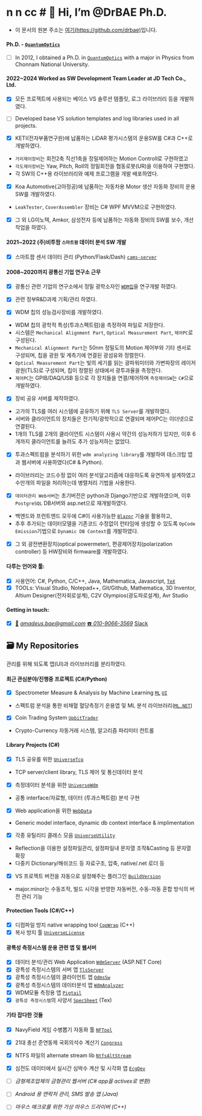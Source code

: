 #                             n n  cc      # 👋 Hi, I’m @DrBAE Ph.D.
- 이 문서의 원본 주소는 [여기(https://github.com/drbae)](https://github.com/drbae)입니다.

#### Ph.D. -  [`QuantumOptics`](https://ko.wikipedia.org/wiki/%EC%96%91%EC%9E%90%EA%B4%91%ED%95%99)
<!-- - [x] 2012년 전남대학교 물리학과에서 [`QuantumOptics`](https://ko.wikipedia.org/wiki/%EC%96%91%EC%9E%90%EA%B4%91%ED%95%99) 전공으로 박사학위를 취득하였다. -->
- [ ] In 2012, I obtained a Ph.D. in [`QuantumOptics`](https://en.wikipedia.org/wiki/Quantum_optics) with a major in Physics from Chonnam National University.

<!-- #### 2022~2024  제이디텍(주) `SW개발팀장`으로 근무 -->
#### 2022~2024 Worked as SW Development Team Leader at JD Tech Co., Ltd.
- [x] 모든 프로젝트에 사용되는 베이스 VS 솔루션 템플릿, 로그 라이브러리 등을 개발하였다.
- [ ] Developed base VS solution templates and log libraries used in all projects.
 
- [x] KETI(전자부품연구원)에 납품하는 LiDAR 평가시스템의 운용SW를 C#과 C++로 개발하였다.
 - `거리제어장비`는 회전2축 직선1축을 정밀제어하는 Motion Controll로 구현하였고
 - `각도제어장비`는 Yaw, Pitch, Roll의 정밀회전을 협동로봇(UR)을 이용하여 구현했다.
 - 각 SW의 C++용 라이브러리와 예제 프로그램을 개발 배포하였다. 

- [x] Koa Automotive(고아정공)에 납품하는 자동차용 Motor 생산 자동화 장비의 운용SW를 개발하였다.
 - `LeakTester`, `CoverAssembler` 장비는 C# WPF MVVM으로 구현하였다. 

- [x] 그 외 LG이노텍, Amkor, 삼성전자 등에 납품하는 자동화 장비의 SW를 보수, 개선 작업을 하였다.

#### 2021~2022  (주)비투팜 `스마트팜` 데이터 분석 SW 개발
- [x] 스마트팜 센서 데이터 관리 (Python/Flask/Dash) [`cams-server`](https://github.com/free302-b2f/cams-server)

#### 2008~2020까지 광통신 기업 연구소 근무
- [x] 광통신 관련 기업의 연구소에서 정밀 광학소자인 [`WDM칩`](https://ko.wikipedia.org/wiki/%ED%8C%8C%EC%9E%A5_%EB%B6%84%ED%95%A0_%EB%8B%A4%EC%A4%91)을 연구개발 하였다.
- [x] 관련 정부R&D과제 기획/관리 하였다.

- [x] WDM 칩의 성능검사장비를 개발하였다.
+ WDM 칩의 광학적 특성(투과스펙트럼)을 측정하여 파일로 저장한다.
+ 시스템은 `Mechanical Alignment Part`, `Optical Measurement Part`, `제어PC`로 구성된다.
+ `Mechanical Alignment Part`는 50nm 정밀도의 Motion 제어부와 기타 센서로 구성되며, 칩을 광원 및 계측기에 연결된 광섬유와 정렬한다.
+ `Optical Measurement Part`는 빛의 세기를 읽는 광파워미터와 가변파장의 레이저 광원(TLS)로 구성되며, 칩이 정렬된 상태에서 광투과율을 측정한다.
+ `제어PC`는 GPIB/DAQ/USB 등으로 각 장치들을 연결/제어하며 `측정제어SW`는 `C#`으로 개발하였다.

- [x] 장비 공유 서버를 제작하였다.
+ 고가의 TLS를 여러 시스템에 공유하기 위해 `TLS Server`를 개발하였다.
+ 서버와 클라이언트의 장치들은 전기적/광학적으로 연결되며 제어PC는 이더넷으로 연결된다.
+ 1개의 TLS를 2개의 클라이언트 시스템이 사용시 약간의 성능저하가 있지만, 이후 6개까지 클라이언트를 늘려도 추가 성능저하는 없었다.

- [x] 투과스펙트럼을 분석하기 위한 `wdm analyzing library`를 개발하여 데스크탑 앱과 웹서버에 사용하였다(C# & Python).
+ 라이브러리는 코드수정 없이 여러 분석알고리즘에 대응하도록 유연하게 설계하였고 수만개의 파일을 처리하는데 병렬처리 기법을 사용한다.

- [x] `데이터관리 Web서버`는 초기버전은 python과 Django기반으로 개발하였으며, 이후 `PostgreSQL` DB서버와 asp.net으로 재개발하였다.
+ 백엔드와 프런트엔드 모두에 C#이 사용가능한 [`Blazor`](https://docs.microsoft.com/en-us/aspnet/core/blazor/?view=aspnetcore-5.0) 기술을 활용하고,
+ 추후 추가되는 데이터모델을 기존코드 수정없이 런타임에 생성할 수 있도록 `OpCode Emission`기법으로 `Dynamic DB Context`를 개발하였다.

- [x] 그 외 광전변환장치(optical powermeter), 편광제어장치(polarization controller) 등 HW장비와 firmware를 개발하였다.

#### 다루는 언어와 툴:
- [x] 사용언어: C#, Python, C/C++, Java, Mathematica, Javascript, [`TeX`](https://ko.wikipedia.org/wiki/TeX)
- [x] TOOLs: Visual Studio, Notepad++, Git/Github, Mathematica, 3D Inventor, Altium Designer(전자회로설계), C2V Olympios(광도파로설계), Avr Studio

#### Getting in touch:
- [x] [:e-mail:](mailto:amadeus.bae@gmail.com) *amadeus.bae@gmail.com* [:phone: *010-9066-3569*](tel:010-9066-3569) [Slack](https://universesoft.slack.com/)

## :card_file_box: My Repositories
관리를 위해 되도록 앱(UI)과 라이브러리를 분리하였다.

#### 최근 관심분야/진행중 프로젝트 (C#/Python)
- [x] Spectrometer Measure & Analysis by Machine Learning [`ML`](https://github.com/free302/FiraAiSpecML) [`UI`](https://github.com/free302/FiraAiSpec)
 - 스펙트럼 분석을 통한 비채혈 혈당측정기 운용앱 및 ML 분석 라이브러리([`ML.NET`](https://docs.microsoft.com/ko-kr/dotnet/machine-learning/))
- [x] Coin Trading System [`UpbitTrader`](https://github.com/free302-BC/UpbitTrader)
 - Crypto-Currency 자동거래 시스템, 알고리즘 파리미터 컨트롤

#### Library Projects (C#)
- [x] TLS 공유를 위한 [`UniverseTcp`](https://github.com/free302/UniverseTcp)
 - TCP server/client library, TLS 제어 및 통신데이터 분석
- [x] 측정데이터 분석을 위한 [`UniverseWdm`](https://github.com/free302/UniverseWdm)
 - 공통 interface/자료형, 데이터 (투과스펙트럼) 분석 구현
- [x] Web application을 위한 [`WebData`](https://github.com/free302/WebData)
 - Generic model interface, dynamic db context interface & implimentation
- [x] 각종 유틸리티 클래스 모음 [`UniverseUtility`](https://github.com/free302/UniverseUtility)
 - Reflection을 이용한 설정파일관리, 설정파일내 문자열 조작&Casting 등 문자열 확장
 - 다중키 Dictionary/해쉬코드 등 자료구조, 압축, native/.net 로더 등
- [x] VS 프로젝트 버전을 자동으로 설정해주는 플러그인 [`BuildVersion`](https://github.com/free302/BuildVersion)
 - major.minor는 수동조작, 빌드 시각을 반영한 자동버전, 수동-자동 혼합 방식의 버전 관리 기능

#### Protection Tools (C#/C++)
- [x] 디컴파일 방지 native wrapping tool  [`CppWrap`](https://github.com/free302/CppWrap) (C++)
- [x] 복사 방지 툴 [`UniverseLicense`](https://github.com/free302/UniverseLicense)

#### 광특성 측정시스템 운용 관련 앱 및 웹서버
- [x] 데이터 분석/관리 Web Application [`WdmServer`](https://github.com/drbae/WdmServer) (ASP.NET Core)
- [x] 광특성 측정시스템의 서버 앱 [`TlsServer`](https://github.com/drbae/TlsServer)
- [x] 광특성 측정시스템의 클라이언트 앱 [`OdmsSw`](https://github.com/drbae/OdmsSw)
- [x] 광특성 측정시스템의 데이터분석 앱 [`WdmAnalyzer`](https://github.com/drbae/WdmAnalyzer)
- [x] WDM모듈 측정용 앱 [`Pigtail`](https://github.com/drbae/Pigtail)
- [x] `광특성 측정시스템`의 사양서 [`SpecSheet`](https://github.com/free302/SpecSheet) (Tex)

#### 기타 잡다한 것들
- [x] NavyField 게임 수병뽑기 자동화 툴 [`NFTool`](https://github.com/free302/NFTool)
- [x] 21대 총선 준연동제 국회의석수 계산기 [`Congress`](https://github.com/free302/Congress)
- [x] NTFS 파일의 alternate stream lib [`NtfsAltStream`](https://github.com/free302/NtfsAltStream)
- [x] 심전도 데이터에서 실시간 심박수 계산 및 시각화 앱 [`EcgDev`](https://github.com/free302/EcgDev)
- [ ] *금형제조업체의 금형관리 웹서버 (C# app을 activex로 변환)*
- [ ] *Android 용 연락처 관리, SMS 발송 앱 (Java)*
- [ ] *마우스 매크로를 위한 가상 마우스 드라이버 (C++)*


<!--
**drbae/drbae** is a ✨ _special_ ✨ repository because its `README.md` (this file) appears on your GitHub profile.

Here are some ideas to get you started:

- 🔭 I’m currently working on ...
- 🌱 I’m currently learning ...
- 👯 I’m looking to collaborate on ...
- 🤔 I’m looking for help with ...
- 💬 Ask me about ...
- 📫 How to reach me: ...
- 😄 Pronouns: ...
- ⚡ Fun fact: ...
-->
